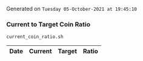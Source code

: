 Generated on `Tuesday 05-October-2021 at 19:45:10`

### Current to Target Coin Ratio
`current_coin_ratio.sh`

Date|Current|Target|Ratio
---|---|---|---
